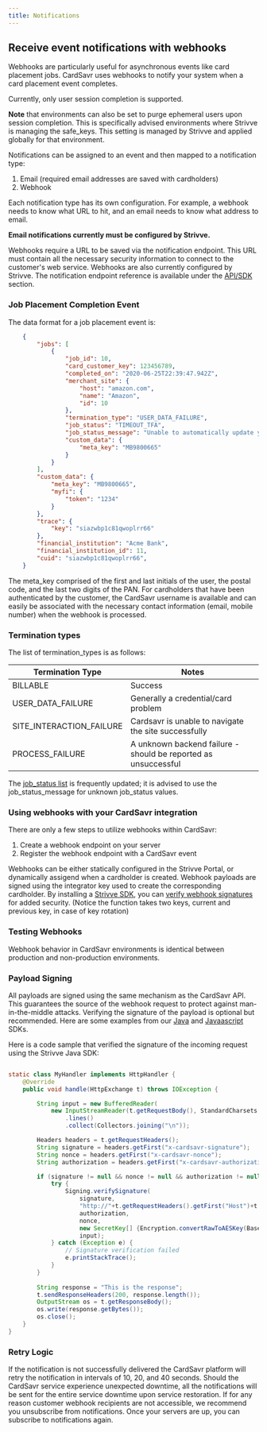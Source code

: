 ```yaml
---
title: Notifications
---
```


## Receive event notifications with webhooks
Webhooks are particularly useful for asynchronous events like card placement jobs. CardSavr uses 
webhooks to notify your system when a card placement event completes. 

Currently, only user session completion is supported.

__Note__ that environments can also be set to purge ephemeral users upon session completion. This is 
specifically advised environments where Strivve is managing the safe_keys. This setting is 
managed by Strivve and applied globally for that environment.  

Notifications can be assigned to an event and then mapped to a notification type:
1.	Email (required email addresses are saved with cardholders)
2.	Webhook

Each notification type has its own configuration.  For example, a webhook needs to know what 
URL to hit, and an email needs to know what address to email.

**Email notifications currently must be configured by Strivve.**

Webhooks require a URL to be saved via the notification endpoint.  This URL must contain all 
the necessary security information to connect to the customer's web service.  Webhooks are 
also currently configured by Strivve. The notification endpoint reference is available under 
the [API/SDK](https://swch.github.io/slate) section.

### Job Placement Completion Event

The data format for a job placement event is:
```json
    {
        "jobs": [
            {
                "job_id": 10,
                "card_customer_key": 123456789,
                "completed_on": "2020-06-25T22:39:47.942Z",
                "merchant_site": {
                    "host": "amazon.com",
                    "name": "Amazon",
                    "id": 10
                },
                "termination_type": "USER_DATA_FAILURE",
                "job_status": "TIMEOUT_TFA",
                "job_status_message": "Unable to automatically update your card due to invalid or missing two-factor authentication.",
                "custom_data": {
                    "meta_key": "MB9800665"
                }
            }
        ],
        "custom_data": {
            "meta_key": "MB9800665",
            "myfi": {
                "token": "1234"
            }
        },
        "trace": {
            "key": "siazwbp1c81qwoplrr66"
        },
        "financial_institution": "Acme Bank",
        "financial_institution_id": 11,
        "cuid": "siazwbp1c81qwoplrr66",
    }
```

The meta_key comprised of the first and last initials of the user, the postal code, and the last 
two digits of the PAN. For cardholders that have been authenticated by the customer, the CardSavr 
username is available and can easily be associated with the necessary contact information 
(email, mobile number) when the webhook is processed.

### Termination types

The list of termination_types is as follows:

Termination Type | Notes
|-----------|--------
BILLABLE | Success
USER\_DATA\_FAILURE | Generally a credential/card problem
SITE\_INTERACTION\_FAILURE | Cardsavr is unable to navigate the site successfully
PROCESS\_FAILURE | A unknown backend failure - should be reported as unsuccessful

The [job\_status list](/resources/job-progress/#termination-types) is frequently updated; it is advised to use the job\_status\_message for 
unknown job_status values.  

### Using webhooks with your CardSavr integration
 
There are only a few steps to utilize webhooks within CardSavr:

1. Create a webhook endpoint on your server
2. Register the webhook endpoint with a CardSavr event

Webhooks can be either statically configured in the Strivve Portal, or dynamically assigend when a cardholder is created.  Webhook
payloads are signed using the integrator key used to create the corresponding cardholder.  By installing a 
[Strivve SDK](https://github.com/swch/strivve-sdk), you can [verify webhook signatures](https://github.com/swch/Strivve-SDK/blob/master/src/cardsavr/CardsavrSessionCrypto.ts#L225) for added security.  (Notice the function takes two keys, current and previous key, in case of key rotation)

### Testing Webhooks

Webhook behavior in CardSavr environments is identical between production and non-production 
environments.

### Payload Signing

All payloads are signed using the same mechanism as the CardSavr API. This guarantees the source of the webhook request to protect against man-in-the-middle attacks.  Verifying the signature of the payload is optional but recommended.  Here are some examples from our [Java](https://github.com/swch/strivve-sdk-java/blob/1db2b56a002fd5753661d0ac20ef2ddc483fdd5b/cardsavr/src/main/java/com/strivve/Signing.java#L24) and [Javaascript](https://github.com/swch/Strivve-SDK/blob/9679fa3c5b1047e67f6e36667e89156b43001a2b/src/cardsavr/CardsavrSessionCrypto.ts#L225) SDKs.

Here is a code sample that verified the signature of the incoming request using the Strivve Java SDK:

```Java

static class MyHandler implements HttpHandler {
    @Override
    public void handle(HttpExchange t) throws IOException {

        String input = new BufferedReader(
            new InputStreamReader(t.getRequestBody(), StandardCharsets.UTF_8))
                .lines()
                .collect(Collectors.joining("\n"));

        Headers headers = t.getRequestHeaders();
        String signature = headers.getFirst("x-cardsavr-signature");
        String nonce = headers.getFirst("x-cardsavr-nonce");
        String authorization = headers.getFirst("x-cardsavr-authorization");

        if (signature != null && nonce != null && authorization != null) {
            try {
                Signing.verifySignature(
                    signature, 
                    "http://"+t.getRequestHeaders().getFirst("Host")+t.getRequestURI(),
                    authorization, 
                    nonce, 
                    new SecretKey[] {Encryption.convertRawToAESKey(Base64.getDecoder().decode(INTEGRATOR_KEY))}, 
                    input);
            } catch (Exception e) {
                // Signature verification failed
                e.printStackTrace();
            }
        }
        
        String response = "This is the response";
        t.sendResponseHeaders(200, response.length());
        OutputStream os = t.getResponseBody();
        os.write(response.getBytes());
        os.close();
    }
}

```

### Retry Logic

If the notification is not successfully delivered the CardSavr platform will retry the 
notification in intervals of 10, 20, and 40 seconds. Should the CardSavr service experience 
unexpected downtime, all the notifications will be sent for the entire service downtime upon 
service restoration. If for any reason customer webhook recipients are not accessible, we recommend you 
unsubscribe from notifications. Once your servers are up, you can subscribe to notifications again.